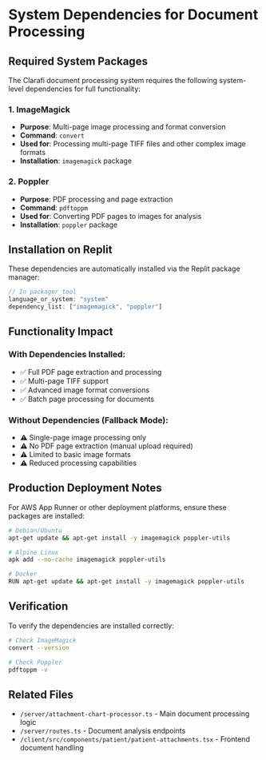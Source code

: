 # System Dependencies for Document Processing

## Required System Packages

The Clarafi document processing system requires the following system-level dependencies for full functionality:

### 1. ImageMagick
- **Purpose**: Multi-page image processing and format conversion
- **Command**: `convert` 
- **Used for**: Processing multi-page TIFF files and other complex image formats
- **Installation**: `imagemagick` package

### 2. Poppler
- **Purpose**: PDF processing and page extraction
- **Command**: `pdftoppm`
- **Used for**: Converting PDF pages to images for analysis
- **Installation**: `poppler` package

## Installation on Replit

These dependencies are automatically installed via the Replit package manager:

```javascript
// In packager_tool
language_or_system: "system"
dependency_list: ["imagemagick", "poppler"]
```

## Functionality Impact

### With Dependencies Installed:
- ✅ Full PDF page extraction and processing
- ✅ Multi-page TIFF support
- ✅ Advanced image format conversions
- ✅ Batch page processing for documents

### Without Dependencies (Fallback Mode):
- ⚠️ Single-page image processing only
- ⚠️ No PDF page extraction (manual upload required)
- ⚠️ Limited to basic image formats
- ⚠️ Reduced processing capabilities

## Production Deployment Notes

For AWS App Runner or other deployment platforms, ensure these packages are installed:

```bash
# Debian/Ubuntu
apt-get update && apt-get install -y imagemagick poppler-utils

# Alpine Linux
apk add --no-cache imagemagick poppler-utils

# Docker
RUN apt-get update && apt-get install -y imagemagick poppler-utils
```

## Verification

To verify the dependencies are installed correctly:

```bash
# Check ImageMagick
convert --version

# Check Poppler
pdftoppm -v
```

## Related Files
- `/server/attachment-chart-processor.ts` - Main document processing logic
- `/server/routes.ts` - Document analysis endpoints
- `/client/src/components/patient/patient-attachments.tsx` - Frontend document handling